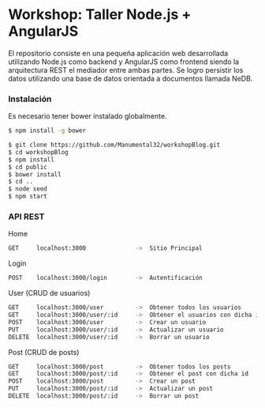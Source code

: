 # Workshop: Taller Node.js + AngularJS 

El repositorio consiste en una pequeña aplicación web desarrollada utilizando Node.js como backend y AngularJS como frontend siendo la arquitectura REST el mediador entre ambas partes. Se logro persistir los datos utilizando una base de datos orientada a documentos llamada NeDB.

### Instalación

Es necesario tener bower instalado globalmente.

```sh
$ npm install -g bower
```

```sh
$ git clone https://github.com/Manumental32/workshopBlog.git
$ cd workshopBlog
$ npm install
$ cd public
$ bower install
$ cd ..
$ node seed
$ npm start
```

### API REST

Home
```sh
GET     localhost:3000              ->  Sitio Principal
```

Login
```sh
POST    localhost:3000/login        ->  Autentificación
```

User (CRUD de usuarios)
```sh
GET     localhost:3000/user         ->  Obtener todos los usuarios
GET     localhost:3000/user/:id     ->  Obtener el usuarios con dicha id
POST    localhost:3000/user         ->  Crear un usuario
PUT     localhost:3000/user/:id     ->  Actualizar un usuario
DELETE  localhost:3000/user/:id     ->  Borrar un usuario
```

Post (CRUD de posts)
```sh
GET     localhost:3000/post         ->  Obtener todos los posts
GET     localhost:3000/post/:id     ->  Obtener el post con dicha id
POST    localhost:3000/post         ->  Crear un post
PUT     localhost:3000/post/:id     ->  Actualizar un post
DELETE  localhost:3000/post/:id     ->  Borrar un post
```
